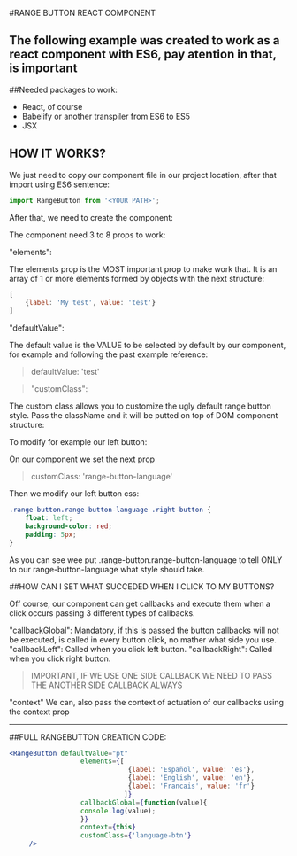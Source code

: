 #RANGE BUTTON REACT COMPONENT

The following example was created to work as a react component with ES6, pay atention in that, is important
---
##Needed packages to work:
 
 * React, of course
 * Babelify or another transpiler from ES6 to ES5 
 * JSX
 
## HOW IT WORKS?
We just need to copy our component file in our project location, after that import using ES6 sentence:

```javascript
import RangeButton from '<YOUR PATH>';
```
After that, we need to create the component:

The component need  3 to 8 props to work:

"elements":

The elements prop is the MOST important prop to make work that. It is an array of 1 or more elements formed by objects with the next structure:
```javascript
[
    {label: 'My test', value: 'test'}
]
```

"defaultValue":

The default value is the VALUE to be selected by default by our component, for example and following the past example reference:

>defaultValue: 'test'

>"customClass":

The custom class allows you to customize the ugly default range button style. Pass the className and it will be putted on top of DOM component structure:

To modify for example our left button:

On our component we set the next prop 
>customClass: 'range-button-language'

Then we modify our left button css:
```css
.range-button.range-button-language .right-button {
    float: left;
    background-color: red;
    padding: 5px;
}
```

As you can see wee put .range-button.range-button-language to tell ONLY to our range-button-language what style should take.


##HOW CAN I SET WHAT SUCCEDED WHEN I CLICK TO MY BUTTONS?

Off course, our component can get callbacks and execute them when a click occurs passing 3 different types of callbacks.

"callbackGlobal": Mandatory, if this is passed the button callbacks will not be executed, is called in every button click, no mather what side you use.
"callbackLeft": Called when you click left button.
"callbackRight": Called when you click right button.

>IMPORTANT, IF WE USE ONE SIDE CALLBACK WE NEED TO PASS THE ANOTHER SIDE CALLBACK ALWAYS

"context"
We can, also pass the context of actuation of our callbacks using the context prop

___

##FULL RANGEBUTTON CREATION CODE:
```jsx
<RangeButton defaultValue="pt"
                  elements={[
                              {label: 'Español', value: 'es'},
                              {label: 'English', value: 'en'},
                              {label: 'Francais', value: 'fr'}
                             ]}
                  callbackGlobal={function(value){
                  console.log(value);
                  }}
                  context={this}
                  customClass={'language-btn'}
     />
```